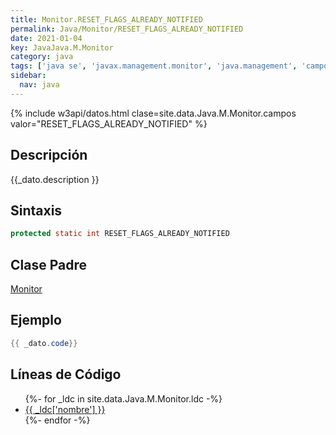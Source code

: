 ```yaml
---
title: Monitor.RESET_FLAGS_ALREADY_NOTIFIED
permalink: Java/Monitor/RESET_FLAGS_ALREADY_NOTIFIED
date: 2021-01-04
key: JavaJava.M.Monitor
category: java
tags: ['java se', 'javax.management.monitor', 'java.management', 'campo java', 'Java 1.5']
sidebar: 
  nav: java
---
```


{% include w3api/datos.html clase=site.data.Java.M.Monitor.campos valor="RESET_FLAGS_ALREADY_NOTIFIED" %}

## Descripción
{{_dato.description }}

## Sintaxis
~~~java
protected static int RESET_FLAGS_ALREADY_NOTIFIED
~~~

## Clase Padre
[Monitor](/Java/Monitor/)

## Ejemplo
~~~java
{{ _dato.code}}
~~~

## Líneas de Código
<ul>
{%- for _ldc in site.data.Java.M.Monitor.ldc -%}
   <li>
       <a href="{{_ldc['url'] }}">{{ _ldc['nombre'] }}</a>
   </li>
{%- endfor -%}
</ul>
